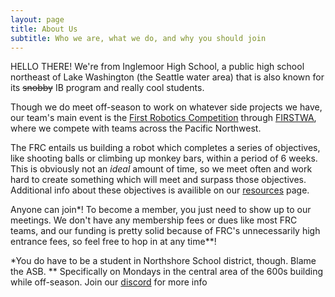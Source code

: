 ```yaml
---
layout: page
title: About Us
subtitle: Who we are, what we do, and why you should join
---
```


HELLO THERE! We're from Inglemoor High School, a public high school northeast of Lake Washington (the Seattle water area) that is also known for its ~~snobby~~ IB program and really cool students.

Though we do meet off-season to work on whatever side projects we have, our team's main event is the [First Robotics Competition](https://www.firstinspires.org/robotics/frc) through [FIRSTWA](https://firstwa.org/), where we compete with teams across the Pacific Northwest. 

The FRC entails us building a robot which completes a series of objectives, like shooting balls or climbing up monkey bars, within a period of 6 weeks. This is obviously not an *ideal* amount of time, so we meet often and work hard to create something which will meet and surpass those objectives. Additional info about these objectives is availible on our [resources](https://www.valhallabots.tech/resources/) page.   

Anyone can join*! To become a member, you just need to show up to our meetings. We don't have any membership fees or dues like most FRC teams, and our funding is pretty solid because of FRC's unnecessarily high entrance fees, so feel free to hop in at any time**!

*You do have to be a student in Northshore School district, though. Blame the ASB.
** Specifically on Mondays in the central area of the 600s building while off-season. Join our [discord](https://discord.gg/a5N8bf5n) for more info

